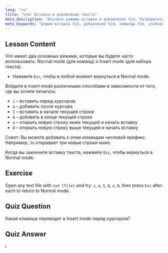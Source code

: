 ```yaml
---
lang: "ru"
title: "Vim: Вставка и добавление текста"
meta_description: "Изучите режимы вставки и добавления Vim. Разберитесь с командами 'i', 'a', 'I', 'A', 'o', 'O' для эффективного редактирования текста. Улучшите свои навыки работы с Vim прямо сейчас!"
meta_keywords: "режим вставки Vim, добавление Vim, команды Vim, учебник Vim, текстовый редактор Linux, Vim для начинающих, руководство Vim, Vim 'i' 'a'"
---
```


## Lesson Content

Vim имеет два основных режима, которые вы будете часто использовать: Normal mode (для команд) и Insert mode (для набора текста).

- Нажмите `Esc`, чтобы в любой момент вернуться в Normal mode.

Войдите в Insert mode различными способами в зависимости от того, где вы хотите печатать:

- `i` – вставить перед курсором
- `a` – добавить после курсора
- `I` – вставить в начале текущей строки
- `A` – добавить в конце текущей строки
- `o` – открыть новую строку ниже текущей и начать вставку
- `O` – открыть новую строку выше текущей и начать вставку

Совет: Вы можете добавить к этим командам числовой префикс. Например, `3o` открывает три новые строки ниже.

Когда вы закончите вставку текста, нажмите `Esc`, чтобы вернуться в Normal mode.

## Exercise

Open any text file with `vim [file]` and try: `i`, `a`, `I`, `A`, `o`, `O`, then press `Esc` after each to return to Normal mode.

## Quiz Question

Какая клавиша переводит в Insert mode перед курсором?

## Quiz Answer

i
